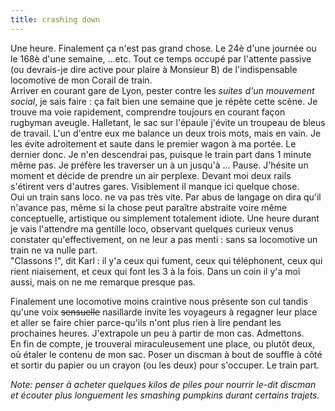 ```yaml
---
title: crashing down
---
```


Une heure. Finalement ça n'est pas grand chose. Le 24è d'une journée ou le
168è d'une semaine, ...etc. Tout ce temps occupé par l'attente passive (ou
devrais-je dire active pour plaire à Monsieur B) de l'indispensable locomotive
de mon Corail de train.  
Arriver en courant gare de Lyon, pester contre les _suites d'un mouvement
social_, je sais faire : ça fait bien une semaine que je répète cette scène.
Je trouve ma voie rapidement, comprendre toujours en courant façon rugbyman
aveugle. Halletant, le sac sur l'épaule j'évite un troupeau de bleus de
travail. L'un d'entre eux me balance un deux trois mots, mais en vain. Je les
évite adroitement et saute dans le premier wagon à ma portée. Le dernier donc.
Je n'en descendrai pas, puisque le train part dans 1 minute même pas. Je
préfère les traverser un à un jusqu'à ... Pause. J'hésite un moment et décide
de prendre un air perplexe. Devant moi deux rails s'étirent vers d'autres
gares. Visiblement il manque ici quelque chose.  
Oui un train sans loco. ne va pas très vite. Par abus de langage on dira qu'il
n'avance pas, même si la chose peut paraître abstraite voire même
conceptuelle, artistique ou simplement totalement idiote. Une heure durant je
vais l'attendre ma gentille loco, observant quelques curieux venus constater
qu'effectivement, on ne leur a pas menti : sans sa locomotive un train ne va
nulle part.  
"Classons !", dit Karl : il y'a ceux qui fument, ceux qui téléphonent, ceux
qui rient niaisement, et ceux qui font les 3 à la fois. Dans un coin il y'a
moi aussi, mais on ne me remarque presque pas.

Finalement une locomotive moins craintive nous présente son cul tandis qu'une
voix <s>sensuelle</s> nasillarde invite les voyageurs à regagner leur place et
aller se faire chier parce-qu'ils n'ont plus rien à lire pendant les
prochaines heures. J'extrapole un peu à partir de mon cas. Admettons.  
En fin de compte, je trouverai miraculeusement une place, ou plutôt deux, où
étaler le contenu de mon sac. Poser un discman à bout de souffle à côté et
sortir du papier ou un crayon (ou les deux) pour s'occuper. Le train part.

_Note: penser à acheter quelques kilos de piles pour nourrir le-dit discman et
écouter plus longuement les smashing pumpkins durant certains trajets._

